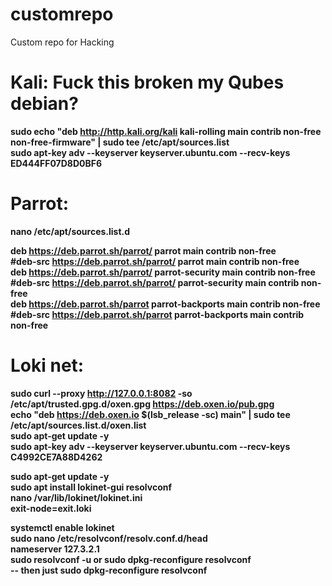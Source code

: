 # customrepo
Custom repo for Hacking

# Kali: Fuck this broken my Qubes debian?


<b>sudo echo "deb http://http.kali.org/kali kali-rolling main contrib non-free non-free-firmware" | sudo tee /etc/apt/sources.list</br>
<b>sudo apt-key adv --keyserver keyserver.ubuntu.com --recv-keys ED444FF07D8D0BF6</br>


# Parrot: 

nano /etc/apt/sources.list.d

<b>deb https://deb.parrot.sh/parrot/ parrot main contrib non-free</br>
<b>#deb-src https://deb.parrot.sh/parrot/ parrot main contrib non-free</br>
<b>deb https://deb.parrot.sh/parrot/ parrot-security main contrib non-free</br>
<b>#deb-src https://deb.parrot.sh/parrot/ parrot-security main contrib non-free</br>
<b>deb https://deb.parrot.sh/parrot parrot-backports main contrib non-free</br>
<b>#deb-src https://deb.parrot.sh/parrot parrot-backports main contrib non-free</br>


# Loki net: 

<b>sudo curl --proxy http://127.0.0.1:8082 -so /etc/apt/trusted.gpg.d/oxen.gpg https://deb.oxen.io/pub.gpg</br>
<b>echo "deb https://deb.oxen.io $(lsb_release -sc) main" | sudo tee /etc/apt/sources.list.d/oxen.list</br>
<b>sudo apt-get update -y</br>
<b>sudo apt-key adv --keyserver keyserver.ubuntu.com --recv-keys C4992CE7A88D4262</br>

<b>sudo apt-get update -y</br>
<b>sudo apt install lokinet-gui resolvconf</br>
<b> nano /var/lib/lokinet/lokinet.ini</br>
<b>exit-node=exit.loki</br>

<b>systemctl enable lokinet</br>
<b>sudo nano /etc/resolvconf/resolv.conf.d/head</br>
<b>nameserver 127.3.2.1</br>
<b>sudo resolvconf -u or sudo dpkg-reconfigure resolvconf</br>
<b>-- then just sudo dpkg-reconfigure resolvconf</br>
